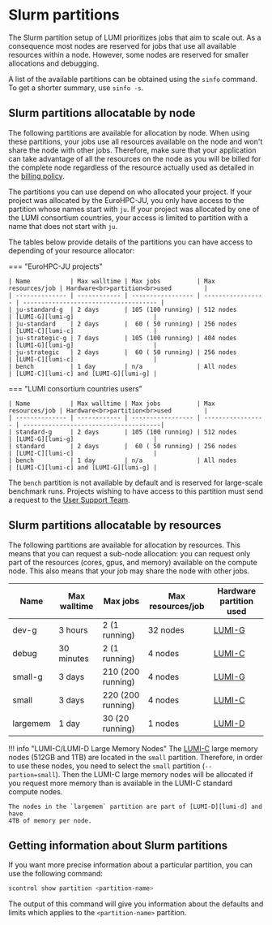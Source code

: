 # Slurm partitions

[lumi-c]: ../../hardware/lumic.md
[lumi-g]: ../../hardware/lumig.md
[lumi-d]: ../../hardware/lumid.md
[helpdesk]: ../../helpdesk/index.md

The Slurm partition setup of LUMI prioritizes jobs that aim to scale out. As a
consequence most nodes are reserved for jobs that use all available resources
within a node. However, some nodes are reserved for smaller allocations and
debugging.

A list of the available partitions can be obtained using the `sinfo` command.
To get a shorter summary, use `sinfo -s`.

## Slurm partitions allocatable by node

The following partitions are available for allocation by node. When using
these partitions, your jobs use all resources available on the node and won't
share the node with other jobs. Therefore, make sure that your application can
take advantage of all the resources on the node as you will be billed for the
complete node regardless of the resource actually used as detailed in the
[billing policy](../../runjobs/lumi_env/billing.md#standard-and-bench-partitions).

The partitions you can use depend on who allocated your project. If your project
was allocated by the EuroHPC-JU, you only have access to the partition whose
names start with `ju`. If your project was allocated by one of the LUMI
consortium countries, your access is limited to partition with a name that does
not start with `ju`.

The tables below provide details of the partitions you can have access to
depending of your resource allocator:

=== "EuroHPC-JU projects"

    | Name           | Max walltime | Max jobs          | Max resources/job | Hardware<br>partition<br>used         |
    | -------------- | ------------ | ----------------- | ----------------- | ------------------------------------- |
    | ju-standard-g  | 2 days       | 105 (100 running) | 512 nodes         | [LUMI-G][lumi-g]                      |
    | ju-standard    | 2 days       |  60 ( 50 running) | 256 nodes         | [LUMI-C][lumi-c]                      |
    | ju-strategic-g | 7 days       | 105 (100 running) | 404 nodes         | [LUMI-G][lumi-g]                      |
    | ju-strategic   | 2 days       |  60 ( 50 running) | 256 nodes         | [LUMI-C][lumi-c]                      |
    | bench          | 1 day        | n/a               | All nodes         | [LUMI-C][lumi-c] and [LUMI-G][lumi-g] |

=== "LUMI consortium countries users"

    | Name           | Max walltime | Max jobs          | Max resources/job | Hardware<br>partition<br>used         |
    | -------------- | ------------ | ----------------- | ----------------- | --------------------------------------|
    | standard-g     | 2 days       | 105 (100 running) | 512 nodes         | [LUMI-G][lumi-g]                      |
    | standard       | 2 days       |  60 ( 50 running) | 256 nodes         | [LUMI-C][lumi-c]                      |
    | bench          | 1 day        | n/a               | All nodes         | [LUMI-C][lumi-c] and [LUMI-G][lumi-g] |


The `bench` partition is not available by default and is reserved for
large-scale benchmark runs. Projects wishing to have access to this partition
must send a request to the [User Support Team][helpdesk].

## Slurm partitions allocatable by resources

The following partitions are available for allocation by resources. This means
that you can request a sub-node allocation: you can request only part of the
resources (cores, gpus, and memory) available on the compute node. This also means
that your job may share the node with other jobs.

| Name     | Max walltime | Max jobs                | Max resources/job  | Hardware partition used |
| -------- | ------------ | ----------------------- | ------------------ | ----------------------- |
| dev-g    | 3 hours      |   2 (1 running)         | 32 nodes           | [LUMI-G][lumi-g]        |
| debug    | 30 minutes   |   2 (1 running)         |  4 nodes           | [LUMI-C][lumi-c]        |
| small-g  | 3 days       | 210 (200 running)       |  4 nodes           | [LUMI-G][lumi-g]        |
| small    | 3 days       | 220 (200 running)       |  4 nodes           | [LUMI-C][lumi-c]        |
| largemem | 1 day        |  30 (20 running)        |  1 nodes           | [LUMI-D][lumi-d]        |

!!! info "LUMI-C/LUMI-D Large Memory Nodes"
    The [LUMI-C][lumi-c] large memory nodes (512GB and 1TB) are located in the
    `small` partition. Therefore, in order to use these nodes, you need to
    select the `small` partition (`--partion=small`). Then the LUMI-C large
    memory nodes will be allocated if you request more memory than is available
    in the LUMI-C standard compute nodes.

    The nodes in the `largemem` partition are part of [LUMI-D][lumi-d] and have
    4TB of memory per node.

## Getting information about Slurm partitions

If you want more precise information about a particular partition, you can use
the following command:

```bash
scontrol show partition <partition-name>
```

The output of this command will give you information about the defaults and
limits which applies to the `<partition-name>` partition.

